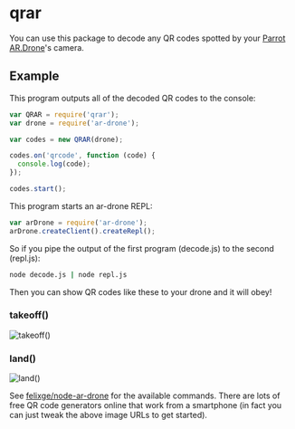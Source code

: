 # qrar

You can use this package to decode any QR codes spotted by your [Parrot AR.Drone](http://ardrone2.parrot.com/)'s camera.

## Example

This program outputs all of the decoded QR codes to the console:

```javascript
var QRAR = require('qrar');
var drone = require('ar-drone');

var codes = new QRAR(drone);

codes.on('qrcode', function (code) {
  console.log(code);
});

codes.start();
```

This program starts an ar-drone REPL:

```javascript
var arDrone = require('ar-drone');
arDrone.createClient().createRepl();
```

So if you pipe the output of the first program (decode.js) to the second (repl.js):

```bash
node decode.js | node repl.js
```

Then you can show QR codes like these to your drone and it will obey!

### takeoff()
![takeoff()](http://api.qrserver.com/v1/create-qr-code/?data=takeoff\(\)&size=250x250)

### land()
![land()](http://api.qrserver.com/v1/create-qr-code/?data=landi\(\)&size=250x250)

See [felixge/node-ar-drone](https://github.com/felixge/node-ar-drone) for the available commands. There are lots of free QR code generators online that work from a smartphone (in fact you can just tweak the above image URLs to get started).
